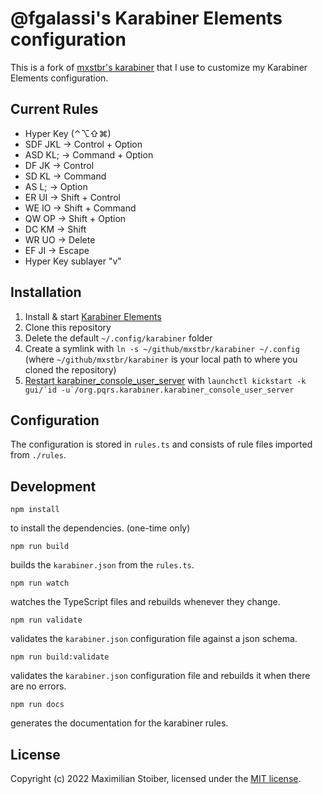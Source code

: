 # @fgalassi's Karabiner Elements configuration

This is a fork of [mxstbr's karabiner](https://github.com/mxstbr/karabiner) that I use to customize my Karabiner Elements configuration.

## Current Rules

- Hyper Key (⌃⌥⇧⌘)
- SDF JKL -> Control + Option
- ASD KL; -> Command + Option
- DF JK -> Control
- SD KL -> Command
- AS L; -> Option
- ER UI -> Shift + Control
- WE IO -> Shift + Command
- QW OP -> Shift + Option
- DC KM -> Shift
- WR UO -> Delete
- EF JI -> Escape
- Hyper Key sublayer "v"

## Installation

1. Install & start [Karabiner Elements](https://karabiner-elements.pqrs.org/)
1. Clone this repository
1. Delete the default `~/.config/karabiner` folder
1. Create a symlink with `ln -s ~/github/mxstbr/karabiner ~/.config` (where `~/github/mxstbr/karabiner` is your local path to where you cloned the repository)
1. [Restart karabiner_console_user_server](https://karabiner-elements.pqrs.org/docs/manual/misc/configuration-file-path/) with `` launchctl kickstart -k gui/`id -u`/org.pqrs.karabiner.karabiner_console_user_server ``

## Configuration

The configuration is stored in `rules.ts` and consists of rule files imported from `./rules`.

## Development

```
npm install
```

to install the dependencies. (one-time only)

```
npm run build
```

builds the `karabiner.json` from the `rules.ts`.

```
npm run watch
```

watches the TypeScript files and rebuilds whenever they change.

```
npm run validate
```

validates the `karabiner.json` configuration file against a json schema.

```
npm run build:validate
```

validates the `karabiner.json` configuration file and rebuilds it when there are no errors.

```
npm run docs
```

generates the documentation for the karabiner rules.

## License

Copyright (c) 2022 Maximilian Stoiber, licensed under the [MIT license](./LICENSE.md).
